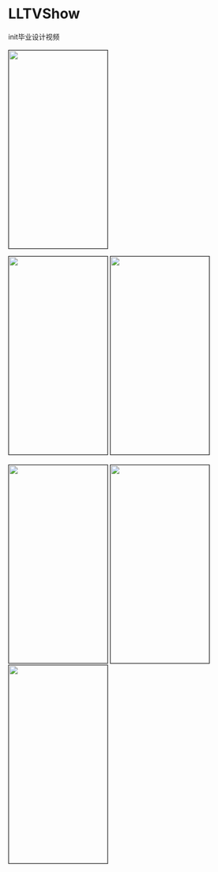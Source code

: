 # LLTVShow
init毕业设计视频
<br></br>
<img src="http://upload-images.jianshu.io/upload_images/2878206-00291d7f4c1d39a2.png?imageMogr2/auto-orient/strip%7CimageView2/2/w/1240" width="200px" height="400px" border="1" >

<img src="http://upload-images.jianshu.io/upload_images/2878206-ce648060590455a6.png?imageMogr2/auto-orient/strip%7CimageView2/2/w/1240" width="200px" height="400px" border="1" >

<img src="http://upload-images.jianshu.io/upload_images/2878206-2b7f566fb3699f8b.png?imageMogr2/auto-orient/strip%7CimageView2/2/w/1240" width="200px" height="400px" border="1" >
<br></br>
<img src="http://upload-images.jianshu.io/upload_images/2878206-8587b9a873fd7729.png?imageMogr2/auto-orient/strip%7CimageView2/2" width="200px" height="400px" border="1" >

<img src="http://upload-images.jianshu.io/upload_images/2878206-f37ab0458c12d422.png?imageMogr2/auto-orient/strip%7CimageView2/2/w/1240" width="200px" height="400px" border="1" >

<img src="http://upload-images.jianshu.io/upload_images/2878206-cd0908f956d4e9a8.png?imageMogr2/auto-orient/strip%7CimageView2/2/w/1240" width="200px" height="400px" border="1" >
